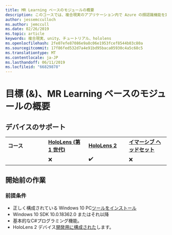 ```yaml
---
title: MR Learning ベースのモジュールの概要
description: このコースでは、複合現実のアプリケーション内で Azure の顔認識機能を実装する方法について説明します。
author: jessemcculloch
ms.author: jemccull
ms.date: 02/26/2019
ms.topic: article
keywords: 複合現実、unity、チュートリアル、hololens
ms.openlocfilehash: 2fe07efe87086e9a8c06e1953fcef8544b03c80a
ms.sourcegitcommit: 17f86fed532d7a4e91bd95baca05930c4a5c68c5
ms.translationtype: MT
ms.contentlocale: ja-JP
ms.lasthandoff: 06/11/2019
ms.locfileid: "66829878"
---
```

# <a name="mr-learning-base-module-overview--objectives"></a>目標 (&)、MR Learning ベースのモジュールの概要

## <a name="device-support"></a>デバイスのサポート

<table>
    <colgroup>
    <col width="25%" />
    <col width="25%" />
    <col width="25%" />
    <col width="25%" />
    </colgroup>
    <tr>
        <td><strong>コース</strong></td>
        <td><a href="hololens-hardware-details.md"><strong>HoloLens (第 1 世代)</strong></a></td>
        <td><a href="https://www.microsoft.com/en-us/hololens/hardware"><strong>HoloLens 2</strong></a></td>
        <td><a href="immersive-headset-hardware-details.md"><strong>イマーシブ ヘッドセット</strong></a></td>
    </tr>
     <tr>
        <td></td>
        <td>❌</td>
        <td>✔️</td>
        <td>❌</td>
    </tr>
</table>

## <a name="before-you-start"></a>開始前の作業

### <a name="prerequisites"></a>前提条件

* 正しく構成されている Windows 10 PC[ツールをインストール](install-the-tools.md)
* Windows 10 SDK 10.0.18362.0 またはそれ以降
* 基本的なC#プログラミング機能。
* HoloLens 2 デバイス[開発用に構成された](using-visual-studio.md#enabling-developer-mode)します。
